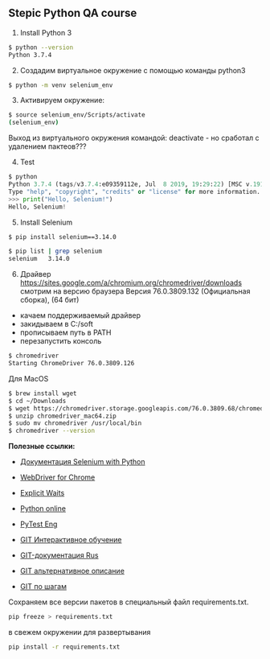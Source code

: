 ## Stepic Python QA course

1. Install Python 3
```bash
$ python --version
Python 3.7.4
```

2. Создадим виртуальное окружение с помощью команды python3
```bash
$ python -m venv selenium_env
```

3. Активируем окружение:
```bash
$ source selenium_env/Scripts/activate
(selenium_env)
```
Выход из виртуального окружения командой: deactivate  - но сработал с удалением пактеов???

4. Test
```python
$ python
Python 3.7.4 (tags/v3.7.4:e09359112e, Jul  8 2019, 19:29:22) [MSC v.1916 32 bit (Intel)] on win32
Type "help", "copyright", "credits" or "license" for more information.
>>> print("Hello, Selenium!")
Hello, Selenium!
```

5. Install Selenium
```bash
$ pip install selenium==3.14.0

$ pip list | grep selenium
selenium   3.14.0 
```

6. Драйвер
https://sites.google.com/a/chromium.org/chromedriver/downloads
смотрим на версию браузера
Версия 76.0.3809.132 (Официальная сборка), (64 бит)
- качаем поддерживаемый драйвер
- закидываем в C:/soft
- прописываем путь в PATH
- перезапустить консоль
```bash
$ chromedriver
Starting ChromeDriver 76.0.3809.126
```
Для MacOS
```bash
$ brew install wget
$ cd ~/Downloads
$ wget https://chromedriver.storage.googleapis.com/76.0.3809.68/chromedriver_mac64.zip
$ unzip chromedriver_mac64.zip
$ sudo mv chromedriver /usr/local/bin
$ chromedriver --version
```

**Полезные ссылки:**
- [Документация Selenium with Python](https://selenium-python.readthedocs.io/)
- [WebDriver for Chrome](http://chromedriver.chromium.org/getting-started)
- [Explicit Waits](https://selenium-python.readthedocs.io/api.html#module-selenium.webdriver.support.expected_conditions)

- [Python online](https://repl.it/repls/KnobbyFastFields)
- [PyTest Eng](https://realpython.com/python-testing/)

- [GIT Интерактивное обучение](https://learngitbranching.js.org/)
- [GIT-документация Rus](https://git-scm.com/book/ru/v2/)
- [GIT альтернативное описание](http://www-cs-students.stanford.edu/~blynn/gitmagic/intl/ru/index.html)
- [GIT по шагам](https://githowto.com/ru/)

Сохраняем все версии пакетов в специальный файл requirements.txt.
```bash
pip freeze > requirements.txt
```
в свежем окружении для развертывания
```bash
pip install -r requirements.txt
```
